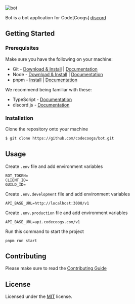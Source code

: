 ![bot](https://user-images.githubusercontent.com/80173797/180626545-3b12b751-b7d1-4a37-9f52-c977bfe21052.png)

Bot is a bot application for Code[Coogs] [discord](https://discord.com/invite/e33CQVNTSV)

## Getting Started

### Prerequisites
Make sure you have the following on your machine:
- Git - [Download & Install](https://git-scm.com/downloads) | [Documentation](https://git-scm.com/doc)
- Node - [Download & Install](https://nodejs.org/en/download/) | [Documentation](https://nodejs.org/en/docs/)
- pnpm - [Install](https://pnpm.io/installation) | [Documentation](https://pnpm.io/motivation)

We recommend being familiar with these:
- TypeScript - [Documentation](https://www.typescriptlang.org/docs/)
- discord.js - [Documentation](https://discord.js.org/#/docs/discord.js/main/general/welcome)

### Installation
Clone the repository onto your machine
```bash
$ git clone https://github.com/codecoogs/bot.git
```

## Usage
Create `.env` file and add environment variables
```
BOT_TOKEN=
CLIENT_ID=
GUILD_ID=
```
Create `.env.development` file and add environment variables
```
API_BASE_URL=http://localhost:3000/v1
```
Create `.env.production` file and add environment variables
```
API_BASE_URL=api.codecoogs.com/v1
```
Run this command to start the project
```
pnpm run start
```


## Contributing
Please make sure to read the [Contributing Guide](https://github.com/codecoogs/.github/blob/main/CONTRIBUTING.md)

## License
Licensed under the [MIT](https://opensource.org/licenses/MIT) license.
